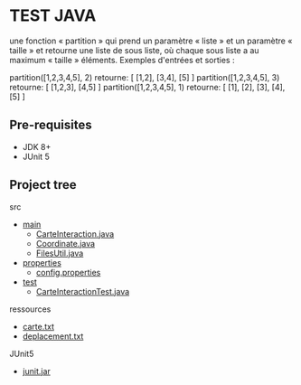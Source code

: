 # TEST JAVA
une fonction « partition » qui prend un paramètre « liste » et un paramètre « taille » et retourne une liste de sous liste, où chaque sous liste a au maximum « taille » éléments.
Exemples d'entrées et sorties : 

partition([1,2,3,4,5], 2) retourne: [ [1,2], [3,4], [5] ]
partition([1,2,3,4,5], 3) retourne: [ [1,2,3], [4,5] ]
partition([1,2,3,4,5], 1) retourne: [ [1], [2], [3], [4], [5] ]

## Pre-requisites
* JDK 8+
* JUnit 5

## Project tree

src
 * [main](src/main)
   * [CarteInteraction.java](src/main/CarteInteraction.java)
   * [Coordinate.java](src/main/Coordinate.java)
   * [FilesUtil.java](src/main/FilesUtil.java)
 * [properties](src/main)
   * [config.properties](src/main/config.properties)
 * [test](src/test)
   * [CarteInteractionTest.java](src/test/CarteInteractionTest.java)

ressources
 * [carte.txt](ressources/carte.txt)
 * [deplacement.txt](ressources/deplacement.txt)

JUnit5
 * [junit.jar](JUnit5/junit.jar)
